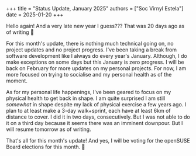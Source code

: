 +++
title = "Status Update, January 2025"
authors = ["Soc Virnyl Estela"]
date = 2025-01-20
+++

Hello again! And a very late new year I guess??? That was 20 days ago as of
writing 🥴

For this month's update, there is nothing much technical going on, no
project updates and no project progress. I've been taking a break from
software development like I always do every year's January. Although, I do
make exceptions on some days but this January is zero progress. I will
be back on February for more updates on my personal projects. For now,
I am more focused on trying to socialise and my personal health as of
the moment.

As for my personal life happenings, I've been geared to focus on my physical
health to get back in shape. I am quite surprised I am still *somewhat*
in shape despite my lack of physical exercise a few years ago. I plan to at
least make a 3-day walk+sprint, each have at least 6km of distance to cover.
I did it in two days, consecutively. But I was not able to do it on a third
day because it seems there was an imminent downpour. But I will resume
tomorrow as of writing.

That's all for this month's update! And yes, I will be voting for the
openSUSE Board elections for this month. 🙏

